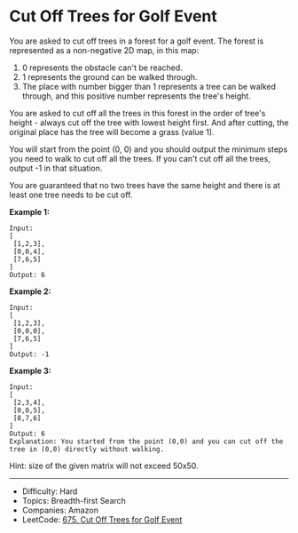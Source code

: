 # Cut Off Trees for Golf Event

You are asked to cut off trees in a forest for a golf event. The forest is represented as a non-negative 2D map, in this map:

1. 0 represents the obstacle can't be reached.
2. 1 represents the ground can be walked through.
3. The place with number bigger than 1 represents a tree can be walked through, and this positive number represents the tree's height.

You are asked to cut off all the trees in this forest in the order of tree's height - always cut off the tree with lowest height first. And after cutting, the original place has the tree will become a grass (value 1).

You will start from the point (0, 0) and you should output the minimum steps you need to walk to cut off all the trees. If you can't cut off all the trees, output -1 in that situation.

You are guaranteed that no two trees have the same height and there is at least one tree needs to be cut off.

**Example 1:**
```
Input: 
[
 [1,2,3],
 [0,0,4],
 [7,6,5]
]
Output: 6
```
**Example 2:**
```
Input: 
[
 [1,2,3],
 [0,0,0],
 [7,6,5]
]
Output: -1
```
**Example 3:**
```
Input: 
[
 [2,3,4],
 [0,0,5],
 [8,7,6]
]
Output: 6
Explanation: You started from the point (0,0) and you can cut off the tree in (0,0) directly without walking.
```
Hint: size of the given matrix will not exceed 50x50.

---

* Difficulty: Hard
* Topics: Breadth-first Search
* Companies: Amazon
* LeetCode: [675. Cut Off Trees for Golf Event](https://leetcode.com/problems/cut-off-trees-for-golf-event/description/)
